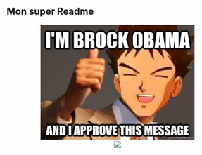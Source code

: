 ## Mon super Readme

<p align="center">
<img src="https://github.com/twitwi/DemoPWA/blob/master/12077132_10207955493068083_1641305211_n.jpg?raw=true" width="350"/>
<br>
<img src="http://ljdchost.com/1oeOFHZ.gif" width="350" />
</p>
